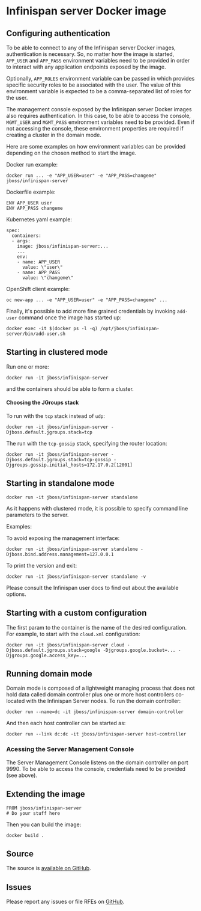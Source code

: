# Infinispan server Docker image

## Configuring authentication

To be able to connect to any of the Infinispan server Docker images, authentication is necessary.
So, no matter how the image is started, `APP_USER` and `APP_PASS` environment variables need to be provided in order to interact with any application endpoints exposed by the image. 

Optionally, `APP_ROLES` environment variable can be passed in which provides specific security roles to be associated with the user.
The value of this environment variable is expected to be a comma-separated list of roles for the user.

The management console exposed by the Infinispan server Docker images also requires authentication.
In this case, to be able to access the console, `MGMT_USER` and `MGMT_PASS` environment variables need to be provided.
Even if not accessing the console, these environment properties are required if creating a cluster in the domain mode. 

Here are some examples on how environment variables can be provided depending on the chosen method to start the image.

Docker run example:

    docker run ... -e "APP_USER=user" -e "APP_PASS=changeme" jboss/infinispan-server 

Dockerfile example:

    ENV APP_USER user
    ENV APP_PASS changeme

Kubernetes yaml example:

    spec:
      containers:
      - args:
        image: jboss/infinispan-server:...
        ...
        env:
        - name: APP_USER
          value: \"user\"
        - name: APP_PASS
          value: \"changeme\"

OpenShift client example:

    oc new-app ... -e "APP_USER=user" -e "APP_PASS=changeme" ...

Finally, it's possible to add more fine grained credentials by invoking `add-user` command once the image has started up:

    docker exec -it $(docker ps -l -q) /opt/jboss/infinispan-server/bin/add-user.sh

## Starting in clustered mode

Run one or more:

    docker run -it jboss/infinispan-server

and the containers should be able to form a cluster.

#### Choosing the JGroups stack

To run with the ```tcp``` stack instead of ```udp```:

    docker run -it jboss/infinispan-server -Djboss.default.jgroups.stack=tcp

The run with the ```tcp-gossip``` stack, specifying the router location:

    docker run -it jboss/infinispan-server -Djboss.default.jgroups.stack=tcp-gossip -Djgroups.gossip.initial_hosts=172.17.0.2[12001]

## Starting in standalone mode

    docker run -it jboss/infinispan-server standalone

As it happens with clustered mode, it is possible to specify command line parameters to the server.

Examples:

To avoid exposing the management interface:

    docker run -it jboss/infinispan-server standalone -Djboss.bind.address.management=127.0.0.1

To print the version and exit:

    docker run -it jboss/infinispan-server standalone -v

Please consult the Infinispan user docs to find out about the available options.  

## Starting with a custom configuration

The first param to the container is the name of the desired configuration. For example, to start with the ```cloud.xml``` configuration:

    docker run -it jboss/infinispan-server cloud -Djboss.default.jgroups.stack=google -Djgroups.google.bucket=... -Djgroups.google.access_key=... 

## Running domain mode

Domain mode is composed of a lightweight managing process that does not hold data called domain controller plus one or more
host controllers co-located with the Infinispan Server nodes. To run the domain controller:

    docker run --name=dc -it jboss/infinispan-server domain-controller 

And then each host controller can be started as:

    docker run --link dc:dc -it jboss/infinispan-server host-controller

### Acessing the Server Management Console

The Server Management Console listens on the domain controller on port 9990.
To be able to access the console, credentials need to be provided (see above).

## Extending the image

    FROM jboss/infinispan-server
    # Do your stuff here

Then you can build the image:

    docker build .


## Source

The source is [available on GitHub](https://github.com/jboss-dockerfiles/infinispan).

## Issues

Please report any issues or file RFEs on [GitHub](https://github.com/jboss-dockerfiles/infinispan/issues).
